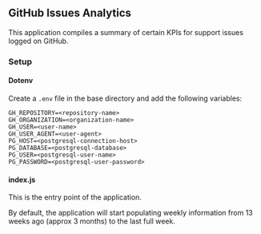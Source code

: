 ## GitHub Issues Analytics

This application compiles a summary of certain KPIs for support issues logged on GitHub.

### Setup

#### Dotenv

Create a `.env` file in the base directory and add the following variables:

```
GH_REPOSITORY=<repository-name>
GH_ORGANIZATION=<organization-name>
GH_USER=<user-name>
GH_USER_AGENT=<user-agent>
PG_HOST=<postgresql-connection-host>
PG_DATABASE=<postgresql-database>
PG_USER=<postgresql-user-name>
PG_PASSWORD=<postgresql-user-password>
```

#### index.js

This is the entry point of the application. 

By default, the application will start populating weekly information from 13 weeks ago (approx 3 months) to the last full week.
